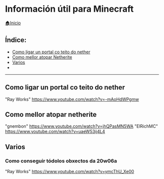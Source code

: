 # Información útil para Minecraft

[🏠Inicio](../../README.md)

## Índice:
* [Como ligar un portal co teito do nether](uteis.md#como_ligar_portal_co_teito_do_nether)
* [Como mellor atopar Netherite](uteis.md#como_mellor_atopar_netherite)
* [Varios](uteis.md#varios)
* [](uteis.md#)

------

## Como ligar un portal co teito do nether

"Ray Works" <https://www.youtube.com/watch?v=-mAoHdWPgmw>


## Como mellor atopar netherite

"gnembon" <https://www.youtube.com/watch?v=jhQPasMN5WA>
"ElRichMC" <https://www.youtube.com/watch?v=uaeW53ij4L4>

## Varios

### Como conseguir tódolos obxectos da 20w06a

"Ray Works" <https://www.youtube.com/watch?v=ymcThU_Xe00>

